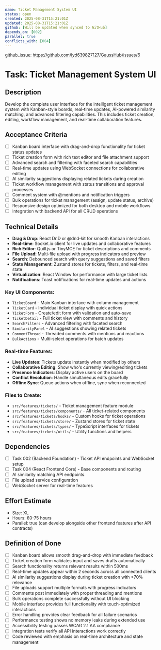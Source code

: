 ```yaml
---
name: Ticket Management System UI
status: open
created: 2025-08-31T15:21:01Z
updated: 2025-08-31T15:21:01Z
github: [Will be updated when synced to GitHub]
depends_on: [002]
parallel: true
conflicts_with: [004]
---
```

github_issue: https://github.com/lyd639827127/GaussHub/issues/6

# Task: Ticket Management System UI

## Description
Develop the complete user interface for the intelligent ticket management system with Kanban-style boards, real-time updates, AI-powered similarity matching, and advanced filtering capabilities. This includes ticket creation, editing, workflow management, and real-time collaboration features.

## Acceptance Criteria
- [ ] Kanban board interface with drag-and-drop functionality for ticket status updates
- [ ] Ticket creation form with rich text editor and file attachment support
- [ ] Advanced search and filtering with faceted search capabilities
- [ ] Real-time updates using WebSocket connections for collaborative editing
- [ ] AI similarity suggestions displaying related tickets during creation
- [ ] Ticket workflow management with status transitions and approval processes
- [ ] Comment system with @mentions and notification triggers
- [ ] Bulk operations for ticket management (assign, update status, archive)
- [ ] Responsive design optimized for both desktop and mobile workflows
- [ ] Integration with backend API for all CRUD operations

## Technical Details
- **Drag & Drop**: React DnD or @dnd-kit for smooth Kanban interactions
- **Real-time**: Socket.io client for live updates and collaborative features
- **Rich Editor**: Quill.js or TinyMCE for ticket descriptions and comments
- **File Upload**: Multi-file upload with progress indicators and preview
- **Search**: Debounced search with query suggestions and saved filters
- **State Management**: Zustand stores for tickets, filters, and real-time state
- **Virtualization**: React Window for performance with large ticket lists
- **Notifications**: Toast notifications for real-time updates and actions

### Key UI Components:
- `TicketBoard` - Main Kanban interface with column management
- `TicketCard` - Individual ticket display with quick actions
- `TicketForm` - Create/edit form with validation and auto-save
- `TicketDetail` - Full ticket view with comments and history
- `SearchFilters` - Advanced filtering with faceted search
- `SimilarityPanel` - AI suggestions showing related tickets
- `CommentThread` - Threaded comments with mentions and reactions
- `BulkActions` - Multi-select operations for batch updates

### Real-time Features:
- **Live Updates**: Tickets update instantly when modified by others
- **Collaborative Editing**: Show who's currently viewing/editing tickets
- **Presence Indicators**: Display active users on the board
- **Conflict Resolution**: Handle simultaneous edits gracefully
- **Offline Sync**: Queue actions when offline, sync when reconnected

### Files to Create:
- `src/features/tickets/` - Ticket management feature module
- `src/features/tickets/components/` - All ticket-related components
- `src/features/tickets/hooks/` - Custom hooks for ticket operations
- `src/features/tickets/store/` - Zustand stores for ticket state
- `src/features/tickets/types/` - TypeScript interfaces for tickets
- `src/features/tickets/utils/` - Utility functions and helpers

## Dependencies
- [ ] Task 002 (Backend Foundation) - Ticket API endpoints and WebSocket setup
- [ ] Task 004 (React Frontend Core) - Base components and routing
- [ ] AI similarity matching API endpoints
- [ ] File upload service configuration
- [ ] WebSocket server for real-time features

## Effort Estimate
- Size: XL
- Hours: 60-75 hours
- Parallel: true (can develop alongside other frontend features after API contracts)

## Definition of Done
- [ ] Kanban board allows smooth drag-and-drop with immediate feedback
- [ ] Ticket creation form validates input and saves drafts automatically
- [ ] Search functionality returns relevant results within 500ms
- [ ] Real-time updates appear within 2 seconds across all connected clients
- [ ] AI similarity suggestions display during ticket creation with >70% relevance
- [ ] File uploads support multiple formats with progress indicators
- [ ] Comments post immediately with proper threading and mentions
- [ ] Bulk operations complete successfully without UI blocking
- [ ] Mobile interface provides full functionality with touch-optimized interactions
- [ ] Error handling provides clear feedback for all failure scenarios
- [ ] Performance testing shows no memory leaks during extended use
- [ ] Accessibility testing passes WCAG 2.1 AA compliance
- [ ] Integration tests verify all API interactions work correctly
- [ ] Code reviewed with emphasis on real-time architecture and state management